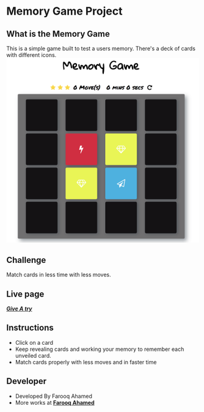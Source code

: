 # Memory Game Project

## What is the Memory Game
This is a simple game built to test a users memory. There's a deck of cards with different icons. 
![snippet](img/snippet.png)

## Challenge
Match cards in less time with less moves.

## Live page
***[Give A try](https://farooq-2113.github.io/javascript-games/)***

## Instructions
* Click on a card
* Keep revealing cards and working your memory to remember each unveiled card.
* Match cards properly with less moves and in faster time

## Developer
* Developed By Farooq Ahamed 
* More works at **[Farooq Ahamed](Https://github.com/farooqahamed2113)**
